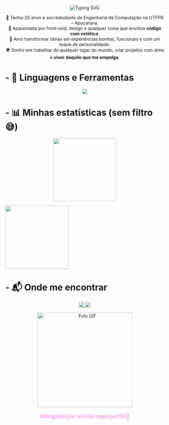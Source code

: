<p align="center">
  <img src="https://readme-typing-svg.demolab.com?font=Fira+Code&weight=300&size=36&duration=2500&pause=1500&color=F7BDF5&center=true&vCenter=true&repeat=true&width=435&lines=%E2%9C%A8Oi+eu+sou+Hanna%E2%9C%A8" alt="Typing SVG"/>
</p>

<p align="center">
  🌷 Tenho 20 anos e sou estudante de Engenharia da Computação na UTFPR – Apucarana. <br>
  🎨 Apaixonada por front-end, design e qualquer coisa que envolva <strong>código com estética</strong>. <br>
  💜 Amo transformar ideias em experiências bonitas, funcionais e com um toque de personalidade. <br>
  🌍 Sonho em trabalhar de qualquer lugar do mundo, criar projetos com alma e <strong>viver daquilo que me empolga</strong>.
</p>

# - 🎀 Linguagens e Ferramentas
<p align="center">
  <img src="https://skillicons.dev/icons?i=html,css,react,js,python,c,cpp,figma,canva&theme=light&perline=9" />
</p>

# - 📊 Minhas estatísticas (sem filtro 😅)
<p align="center">
  <img 
    height="200" 
    src="https://github-readme-stats.vercel.app/api?username=hanntterene&show_icons=true&theme=tokyonight&title_color=ffb3ec&icon_color=ff9de6&text_color=fad6ff&bg_color=00000000&border_color=ffb3ec&locale=pt-br" 
  />
  
  <img 
    height="200" 
    src="https://github-readme-stats.vercel.app/api/top-langs/?username=hanntterene&layout=compact&theme=tokyonight&title_color=ffb3ec&text_color=fad6ff&bg_color=00000000&border_color=ffb3ec&langs_count=8&custom_title=Linguagens Favoritas" 
  />
</p>

# -  📬 Onde me encontrar

<p align="center"> 
  <a href="https://www.instagram.com/hanntterene/" target="_blank"> 
    <img src="https://img.shields.io/badge/Instagram-ff9de6?style=for-the-badge&logo=instagram&logoColor=white" /> 
  </a> 
  <a href="https://www.linkedin.com/in/lohanna-monteiro-8a8a051b4/" target="_blank"> 
    <img src="https://img.shields.io/badge/LinkedIn-e0b3ff?style=for-the-badge&logo=linkedin&logoColor=white" /> 
  </a> 
</p>

<p align="center" >
  <img height="300" src="https://user-images.githubusercontent.com/74038190/212750155-3ceddfbd-19d3-40a3-87af-8d329c8323c4.gif" alt="Fofo GIF"/>
</p>

<p align="center" style="color:#ff9de6; font-size:18px; font-weight:bold;">
  Obrigada por visitar meu perfil!💜
</p>
